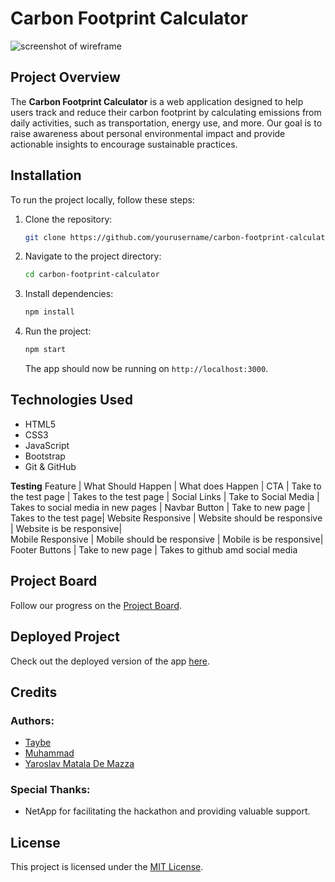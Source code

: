 # Carbon Footprint Calculator
![screenshot of wireframe]()
## Project Overview
The **Carbon Footprint Calculator** is a web application designed to help users track and reduce their carbon footprint by calculating emissions from daily activities, such as transportation, energy use, and more. Our goal is to raise awareness about personal environmental impact and provide actionable insights to encourage sustainable practices.

## Installation
To run the project locally, follow these steps:

1. Clone the repository:
   ```bash
   git clone https://github.com/yourusername/carbon-footprint-calculator.git
   ```
2. Navigate to the project directory:
   ```bash
   cd carbon-footprint-calculator
   ```
3. Install dependencies:
   ```bash
   npm install
   ```
4. Run the project:
   ```bash
   npm start
   ```
   The app should now be running on `http://localhost:3000`.

## Technologies Used
- HTML5
- CSS3
- JavaScript
- Bootstrap
- Git & GitHub

**Testing**
Feature | What Should Happen | What does Happen |
CTA | Take to the test page | Takes to the test page |
Social Links | Take to Social Media | Takes to social media in new pages | 
Navbar Button | Take  to new page | Takes to the test page|
Website Responsive  | Website should be responsive | Website is be responsive|  
Mobile Responsive  | Mobile should be responsive | Mobile is be responsive|  
Footer Buttons | Take to new page | Takes to github amd social media 





## Project Board
Follow our progress on the [Project Board](https://github.com/users/jemdiam/projects/3/views/1?visibleFields=%5B%22Title%22%2C%22Assignees%22%2C%22Status%22%2C142281905%2C142281907%2C142281906%2C%22Labels%22%5D).

## Deployed Project
Check out the deployed version of the app [here](https://jemdiam.github.io/my-carbon-impact/).

## Credits
### Authors:
- [Taybe](https://github.com/Taybe2)
- [Muhammad](https://github.com/mhmdbaashn)
- [Yaroslav Matala De Mazza](https://github.com/jemdiam)

### Special Thanks:
- NetApp for facilitating the hackathon and providing valuable support.

## License
This project is licensed under the [MIT License](LICENSE).